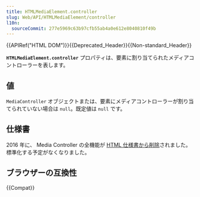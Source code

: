 ```yaml
---
title: HTMLMediaElement.controller
slug: Web/API/HTMLMediaElement/controller
l10n:
  sourceCommit: 277e5969c63b97cfb55ab4a0e612e8040810f49b
---
```


{{APIRef("HTML DOM")}}{{Deprecated_Header}}{{Non-standard_Header}}

**`HTMLMediaElement.controller`** プロパティは、要素に割り当てられたメディアコントローラーを表します。

## 値

`MediaController` オブジェクトまたは、要素にメディアコントローラーが割り当てられていない場合は `null`。既定値は `null` です。

## 仕様書

2016 年に、 Media Controller の全機能が [HTML 仕様書から削除](https://github.com/w3c/html/issues/246)されました。標準化する予定がなくなりました。

## ブラウザーの互換性

{{Compat}}
